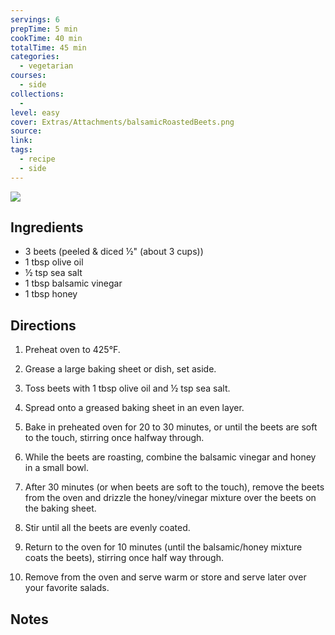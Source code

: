 ```yaml
---
servings: 6
prepTime: 5 min
cookTime: 40 min
totalTime: 45 min
categories:
  - vegetarian
courses:
  - side
collections:
  -
level: easy
cover: Extras/Attachments/balsamicRoastedBeets.png
source:
link:
tags:
  - recipe
  - side
---
```


![](Extras/Attachments/balsamicRoastedBeets.png)


## Ingredients

- 3 beets (peeled & diced ½" (about 3 cups))
- 1 tbsp olive oil
- ½ tsp sea salt
- 1 tbsp balsamic vinegar
- 1 tbsp honey


## Directions

1. Preheat oven to 425°F.

2. Grease a large baking sheet or dish, set aside.

3. Toss beets with 1 tbsp olive oil and ½ tsp sea salt.

4. Spread onto a greased baking sheet in an even layer.

5. Bake in preheated oven for 20 to 30 minutes, or until the beets are soft to the touch, stirring once halfway through.

6. While the beets are roasting, combine the balsamic vinegar and honey in a small bowl.

7. After 30 minutes (or when beets are soft to the touch), remove the beets from the oven and drizzle the honey/vinegar mixture over the beets on the baking sheet.

8. Stir until all the beets are evenly coated.

9. Return to the oven for 10 minutes (until the balsamic/honey mixture coats the beets), stirring once half way through.

10. Remove from the oven and serve warm or store and serve later over your favorite salads.


## Notes
